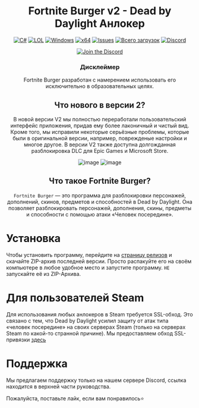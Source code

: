 <div align="center">

# **Fortnite Burger v2 - Dead by Daylight Анлокер**

   [![C#](https://img.shields.io/badge/Language-C%23-%23f34b7d.svg?style=plastic)](https://en.wikipedia.org/wiki/C_Sharp_(programming_language))
   [![LOL](https://img.shields.io/badge/Game-Dead%20by%20Daylight-445fa5.svg?style=plastic)](https://deadbydaylight.com)
   [![Windows](https://img.shields.io/badge/Platform-Windows-0078d7.svg?style=plastic)](https://en.wikipedia.org/wiki/Microsoft_Windows)
   [![x64](https://img.shields.io/badge/Arch-x64-red.svg?style=plastic)](https://en.wikipedia.org/wiki/X86-64)
   [![Issues](https://img.shields.io/github/issues/Fortnite-Burger/DeadByDaylight-Unlocker-v2.svg?style=plastic)](https://github.com/Fortnite-Burger/DeadByDaylight-Unlocker-v2/issues)
   [![Всего загрузок](https://img.shields.io/github/downloads/Fortnite-Burger/DeadByDaylight-Unlocker-v2/total.svg?label=Downloads&logo=github&cacheSeconds=600&style=plastic)](https://github.com/Fortnite-Burger/DeadByDaylight-Unlocker-v2/releases/latest)
   [![Discord](https://img.shields.io/discord/1148144263792701471.svg?color=7289da&label=Discord&logo=discord&logoColor=white&cacheSeconds=3600&style=plastic)](https://discord.gg/ySsrsYdGwx)

   [![Join the Discord](https://invidget.switchblade.xyz/BWKXTbWh2N)](https://discord.gg/BWKXTbWh2N)

   ### Дисклеймер
   Fortnite Burger разработан с намерением использовать его исключительно в образовательных целях.

   ## Что нового в версии 2?
В новой версии V2 мы полностью переработали пользовательский интерфейс приложения, придав ему более лаконичный и чистый вид. Кроме того, мы исправили некоторые серьёзные проблемы, которые были в оригинальной версии, например, поврежденые настройки и многое другое. В версии V2 также доступна долгожданная разблокировка DLC для Epic Games и Microsoft Store.


   ![image](https://github.com/user-attachments/assets/7265a633-50c0-4310-8c68-babd0581ed64)
   ![image](https://github.com/user-attachments/assets/44d99b1d-0363-47fb-95d9-d3b95f9dfa86)

   ## Что такое Fortnite Burger?
   `Fortnite Burger` — это программа для разблокировки персонажей, дополнений, скинов, предметов и способностей в Dead by Daylight. Она позволяет разблокировать персонажей, дополнения, скины, предметы и способности с помощью атаки «Человек посередине».
</div>

# Установка
Чтобы установить программу, перейдите на [страницу релизов](https://github.com/Fortnite-Burger/DeadByDaylight-Unlocker-v2/releases/latest) и скачайте ZIP-архив последней версии. Просто распакуйте его на своём компьютере в любое удобное место и запустите программу. `НЕ` запускайте её из ZIP-Архива.

# Для пользователей Steam
Для использования любых анлокеров в Steam требуется SSL-обход. Это связано с тем, что Dead by Daylight усилил защиту от атак типа «человек посередине» на своих серверах Steam (только на серверах Steam по какой-то странной причине). Мы предоставляем обход SSL-привязки [здесь](https://fortniteburger.vip/store?type=ssl)

# Поддержка
Мы предлагаем поддержку только на нашем сервере Discord, ссылка находится в верхней части руководства.

Пожалуйста, поставьте лайк, если вам понравилось⭐
